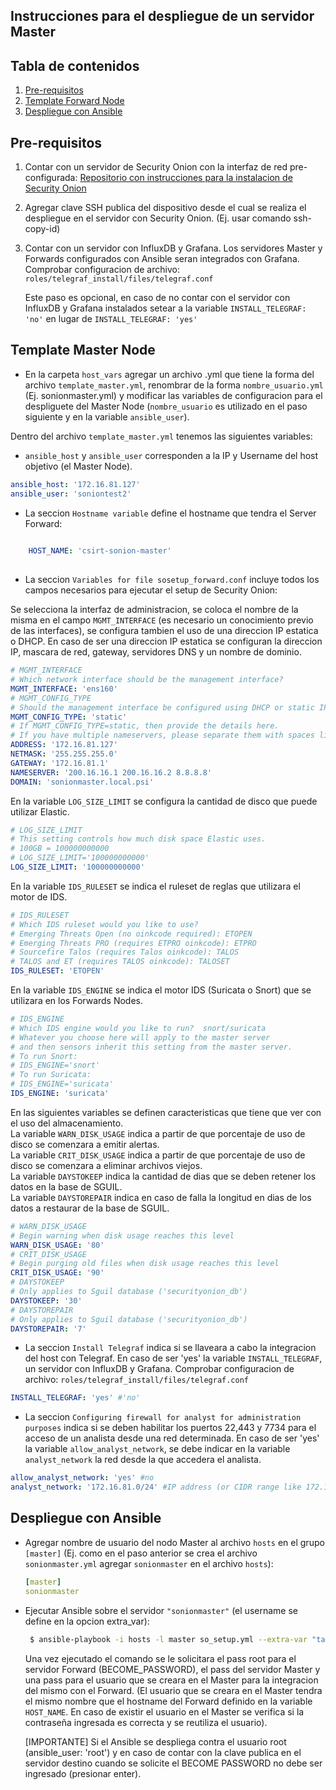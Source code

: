 ## Instrucciones para el despliegue de un servidor Master

## Tabla de contenidos

1. [Pre-requisitos](#pre-requisitos)
2. [Template Forward Node](#template-forward-node)
3. [Despliegue con Ansible](#despliegue-con-ansible)


## Pre-requisitos

1. Contar con un servidor de Security Onion con la interfaz de red pre-configurada: [Repositorio con instrucciones para la instalacion de Security Onion](https://gitlab.unc.edu.ar/csirt/csirt-docs)

2. Agregar clave SSH publica del dispositivo desde el cual se realiza el despliegue en el servidor con Security Onion. (Ej. usar comando ssh-copy-id)

3. Contar con un servidor con InfluxDB y Grafana. Los servidores Master y Forwards configurados con Ansible seran integrados con Grafana. 
   Comprobar configuracion de archivo: `roles/telegraf_install/files/telegraf.conf`
 
   Este paso es opcional, en caso de no contar con el servidor con InfluxDB y Grafana instalados setear a la variable
   `INSTALL_TELEGRAF: 'no'` en lugar de  `INSTALL_TELEGRAF: 'yes'`


## Template Master Node

*  En la carpeta `host_vars` agregar un archivo .yml que tiene la forma del archivo `template_master.yml`, renombrar de la forma `nombre_usuario.yml` 
 (Ej. sonionmaster.yml) y modificar las variables de configuracion para el despliguete del Master Node  (`nombre_usuario` es utilizado en el paso siguiente y en la variable `ansible_user`).
    
   

Dentro del archivo `template_master.yml` tenemos las siguientes variables:


- `ansible_host` y `ansible_user` corresponden a la IP y Username del host objetivo (el Master Node).

```yaml
ansible_host: '172.16.81.127'
ansible_user: 'soniontest2'
```

- La seccion `Hostname variable` define el hostname que tendra el Server Forward:
 
```yaml
    
    HOST_NAME: 'csirt-sonion-master'
        
```
- La seccion `Variables for file sosetup_forward.conf` incluye todos los campos necesarios para ejecutar el setup de Security Onion:

Se selecciona la interfaz de administracion, se coloca el nombre de la misma en el campo `MGMT_INTERFACE`
(es necesario un conocimiento previo de las interfaces), se configura tambien el uso de una direccion IP estatica o DHCP. 
En caso de ser una direccion IP estatica se configuran la direccion IP, mascara de red, gateway, servidores DNS y un nombre de dominio.
 

```yaml
# MGMT_INTERFACE
# Which network interface should be the management interface?
MGMT_INTERFACE: 'ens160'
# MGMT_CONFIG_TYPE
# Should the management interface be configured using DHCP or static IP?
MGMT_CONFIG_TYPE: 'static'
# If MGMT_CONFIG_TYPE=static, then provide the details here.
# If you have multiple nameservers, please separate them with spaces like this: NAMESERVER='192.168.204.2 192.168.204.3'
ADDRESS: '172.16.81.127'
NETMASK: '255.255.255.0'
GATEWAY: '172.16.81.1'
NAMESERVER: '200.16.16.1 200.16.16.2 8.8.8.8'
DOMAIN: 'sonionmaster.local.psi' 
```

En la variable `LOG_SIZE_LIMIT` se configura la cantidad de disco que puede utilizar Elastic.

```yaml
# LOG_SIZE_LIMIT
# This setting controls how much disk space Elastic uses.
# 100GB = 100000000000
# LOG_SIZE_LIMIT='100000000000'
LOG_SIZE_LIMIT: '100000000000'
```

En la variable `IDS_RULESET` se indica el ruleset de reglas que utilizara el motor de IDS.

```yaml
# IDS_RULESET
# Which IDS ruleset would you like to use?
# Emerging Threats Open (no oinkcode required): ETOPEN
# Emerging Threats PRO (requires ETPRO oinkcode): ETPRO
# Sourcefire Talos (requires Talos oinkcode): TALOS
# TALOS and ET (requires TALOS oinkcode): TALOSET
IDS_RULESET: 'ETOPEN'
```

En la variable `IDS_ENGINE` se indica el motor IDS (Suricata o Snort) que se utilizara en los Forwards Nodes.

```yaml
# IDS_ENGINE
# Which IDS engine would you like to run?  snort/suricata
# Whatever you choose here will apply to the master server
# and then sensors inherit this setting from the master server.
# To run Snort:
# IDS_ENGINE='snort'
# To run Suricata:
# IDS_ENGINE='suricata'
IDS_ENGINE: 'suricata'
```


En las siguientes variables se definen caracteristicas que tiene que ver con el uso del almacenamiento. <br/>
La variable `WARN_DISK_USAGE` indica a partir de que porcentaje de uso de disco se comenzara a emitir alertas. <br/>
La variable `CRIT_DISK_USAGE` indica a partir de que porcentaje de uso de disco se comenzara a eliminar archivos viejos. <br/>
La variable `DAYSTOKEEP` indica la cantidad de dias que se deben retener los datos en la base de SGUIL. <br/>
La variable `DAYSTOREPAIR` indica en caso de falla la longitud en dias de los datos a restaurar de la base de SGUIL. <br/>


```yaml
# WARN_DISK_USAGE
# Begin warning when disk usage reaches this level
WARN_DISK_USAGE: '80'
# CRIT_DISK_USAGE
# Begin purging old files when disk usage reaches this level
CRIT_DISK_USAGE: '90'
# DAYSTOKEEP
# Only applies to Sguil database ('securityonion_db')
DAYSTOKEEP: '30'
# DAYSTOREPAIR
# Only applies to Sguil database ('securityonion_db')
DAYSTOREPAIR: '7'
```

- La seccion `Install Telegraf` indica si se llaveara a cabo la integracion del host con Telegraf. 
  En caso de ser 'yes' la variable `INSTALL_TELEGRAF`,  un servidor con InfluxDB y Grafana. 
  Comprobar configuracion de archivo: `roles/telegraf_install/files/telegraf.conf`

```yaml
INSTALL_TELEGRAF: 'yes' #'no'
```        

- La seccion `Configuring firewall for analyst for administration purposes` indica si se deben habilitar 
  los puertos 22,443 y 7734 para el acceso de un analista desde una red determinada.
  En caso de ser 'yes' la variable `allow_analyst_network`, se debe indicar en la variable `analyst_network`
  la red desde la que accedera el analista.

```yaml
allow_analyst_network: 'yes' #no
analyst_network: '172.16.81.0/24' #IP address (or CIDR range like 172.16.81.0/24)
```

        
## Despliegue con Ansible


*  Agregar nombre de usuario del nodo Master al archivo `hosts` en el grupo `[master]` 
(Ej. como en el paso anterior se crea el archivo `sonionmaster.yml` agregar `sonionmaster` en el archivo `hosts`):

    ```yaml
    [master]
    sonionmaster
    
    ```


*  Ejecutar Ansible sobre el servidor `"sonionmaster"` (el username se define en la opcion extra_var):

    ```bash
     $ ansible-playbook -i hosts -l master so_setup.yml --extra-var "target=sonionmaster" --ask-become-pass
    ```
    
   Una vez ejecutado el comando se le solicitara el pass root para el servidor Forward (BECOME_PASSWORD), 
   el pass del servidor Master y una pass para el usuario que se creara en el Master para la integracion del mismo con el Forward. 
   (El usuario que se creara en el Master tendra el mismo nombre que el hostname del Forward definido en la variable `HOST_NAME`. En caso de existir el usuario
   en el Master se verifica si la contraseña ingresada es correcta y se reutiliza el usuario).

   [IMPORTANTE] Si el Ansible se despliega contra el usuario root (ansible_user: 'root') y en caso de contar con la clave publica 
   en el servidor destino cuando se solicite el BECOME PASSWORD no debe ser ingresado (presionar enter).

